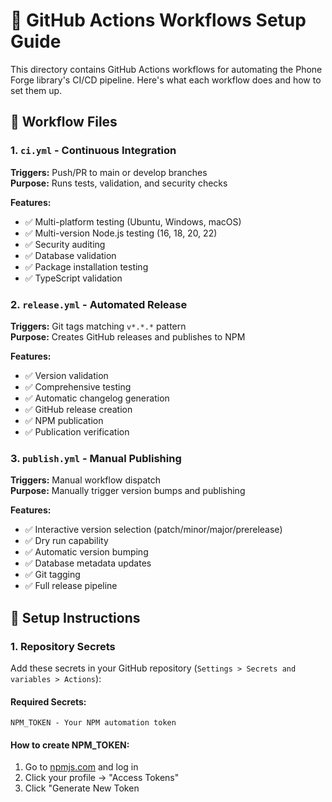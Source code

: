 # 🚀 GitHub Actions Workflows Setup Guide

This directory contains GitHub Actions workflows for automating the Phone Forge library's CI/CD pipeline. Here's what each workflow does and how to set them up.

## 📁 Workflow Files

### 1. `ci.yml` - Continuous Integration

**Triggers:** Push/PR to main or develop branches  
**Purpose:** Runs tests, validation, and security checks

**Features:**

- ✅ Multi-platform testing (Ubuntu, Windows, macOS)
- ✅ Multi-version Node.js testing (16, 18, 20, 22)
- ✅ Security auditing
- ✅ Database validation
- ✅ Package installation testing
- ✅ TypeScript validation

### 2. `release.yml` - Automated Release

**Triggers:** Git tags matching `v*.*.*` pattern  
**Purpose:** Creates GitHub releases and publishes to NPM

**Features:**

- ✅ Version validation
- ✅ Comprehensive testing
- ✅ Automatic changelog generation
- ✅ GitHub release creation
- ✅ NPM publication
- ✅ Publication verification

### 3. `publish.yml` - Manual Publishing

**Triggers:** Manual workflow dispatch  
**Purpose:** Manually trigger version bumps and publishing

**Features:**

- ✅ Interactive version selection (patch/minor/major/prerelease)
- ✅ Dry run capability
- ✅ Automatic version bumping
- ✅ Database metadata updates
- ✅ Git tagging
- ✅ Full release pipeline

## 🔧 Setup Instructions

### 1. Repository Secrets

Add these secrets in your GitHub repository (`Settings > Secrets and variables > Actions`):

#### Required Secrets:

```
NPM_TOKEN - Your NPM automation token
```

#### How to create NPM_TOKEN:

1. Go to [npmjs.com](https://www.npmjs.com/) and log in
2. Click your profile → "Access Tokens"
3. Click "Generate New Token
